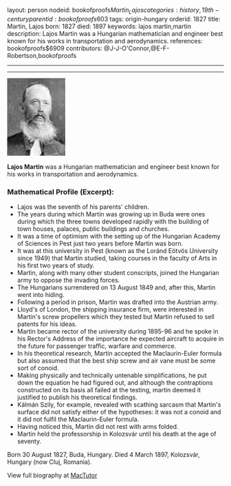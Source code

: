layout: person
nodeid: bookofproofs$Martin_Lajos
categories: history,19th-century
parentid: bookofproofs$603
tags: origin-hungary
orderid: 1827
title: Martin, Lajos
born: 1827
died: 1897
keywords: lajos martin,martin
description: Lajos Martin was a Hungarian mathematician and engineer best known for his works in transportation and aerodynamics.
references: bookofproofs$6909
contributors: @J-J-O'Connor,@E-F-Robertson,bookofproofs

---



---

![Martin_Lajos.jpg](https://github.com/bookofproofs/bookofproofs.github.io/blob/main/_sources/_assets/images/portraits/Martin_Lajos.jpg?raw=true)

**Lajos Martin**  was a Hungarian mathematician and engineer best known for his works in transportation and aerodynamics.

### Mathematical Profile (Excerpt):
* Lajos was the seventh of his parents' children.
* The years during which Martin was growing up in Buda were ones during which the three towns developed rapidly with the building of town houses, palaces, public buildings and churches.
* It was a time of optimism with the setting up of the Hungarian Academy of Sciences in Pest just two years before Martin was born.
* It was at this university in Pest (known as the Loránd Eötvös University since 1949) that Martin studied, taking courses in the faculty of Arts in his first two years of study.
* Martin, along with many other student conscripts, joined the Hungarian army to oppose the invading forces.
* The Hungarians surrendered on 13 August 1849 and, after this, Martin went into hiding.
* Following a period in prison, Martin was drafted into the Austrian army.
* Lloyd's of London, the shipping insurance firm, were interested in Martin's screw propellers which they tested but Martin refused to sell patents for his ideas.
* Martin became rector of the university during 1895-96 and he spoke in his Rector's Address of the importance he expected aircraft to acquire in the future for passenger traffic, warfare and commerce.
* In his theoretical research, Martin accepted the Maclaurin-Euler formula but also assumed that the best ship screw and air vane must be some sort of conoid.
* Making physically and technically untenable simplifications, he put down the equation he had figured out, and although the contraptions constructed on its basis all failed at the testing, martin deemed it justified to publish his theoretical findings.
* Kálmán Szily, for example, revealed with scathing sarcasm that Martin's surface did not satisfy either of the hypotheses: it was not a conoid and it did not fulfil the Maclaurin-Euler formula.
* Having noticed this, Martin did not rest with arms folded.
* Martin held the professorship in Kolozsvár until his death at the age of seventy.

Born 30 August 1827, Buda, Hungary. Died 4 March 1897, Kolozsvár, Hungary (now Cluj, Romania).

View full biography at [MacTutor](https://mathshistory.st-andrews.ac.uk/Biographies/Martin_Lajos/)
